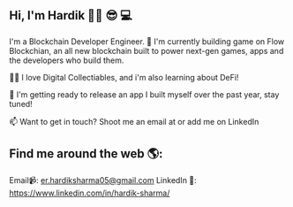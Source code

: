 ## Hi, I'm Hardik 👋🏾 😎 💻

I'm a Blockchain Developer Engineer.
🔭 I'm currently building game on Flow Blockchian, an all new blockchain built to power next-gen games, apps and the developers who build them.

👨‍💻 I love Digital Collectiables, and i'm also learning about DeFi!

💪 I'm getting ready to release an app I built myself over the past year, stay tuned!

📫 Want to get in touch? Shoot me an email at  or add me on LinkedIn 

## Find me around the web 🌎:
Email📹: er.hardiksharma05@gmail.com 
LinkedIn 💼: https://www.linkedin.com/in/hardik-sharma/
